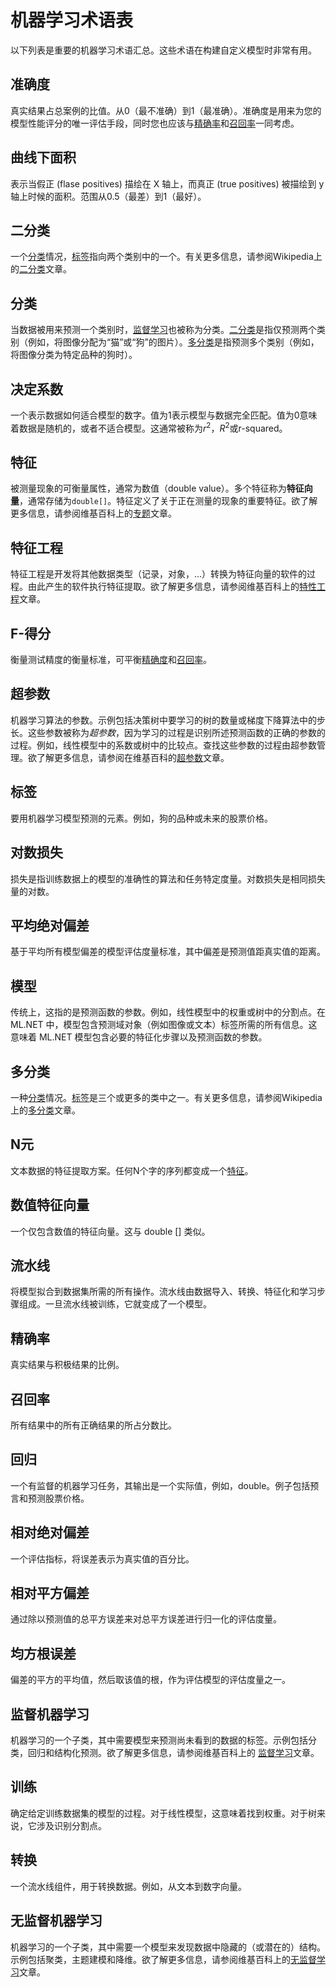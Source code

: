 # 机器学习术语表

以下列表是重要的机器学习术语汇总。这些术语在构建自定义模型时非常有用。

## 准确度

真实结果占总案例的比值。从0（最不准确）到1（最准确）。准确度是用来为您的模型性能评分的唯一评估手段，同时您也应该与[精确率](#精确率)和[召回率](#召回率)一同考虑。

## 曲线下面积

表示当假正 (flase positives) 描绘在 X 轴上，而真正 (true positives) 被描绘到 y 轴上时候的面积。范围从0.5（最差）到1（最好）。 

## 二分类

一个[分类](#分类)情况，[标签](#标签)指向两个类别中的一个。有关更多信息，请参阅Wikipedia上的[二分类](https://en.wikipedia.org/wiki/Binary_classification)文章。

## 分类

当数据被用来预测一个类别时，[监督学习](#监督机器学习)也被称为分类。[二分类](#二分类)是指仅预测两个类别（例如，将图像分配为“猫”或“狗”的图片）。[多分类](#多分类)是指预测多个类别（例如，将图像分类为特定品种的狗时）。 

## 决定系数

一个表示数据如何适合模型的数字。值为1表示模型与数据完全匹配。值为0意味着数据是随机的，或者不适合模型。这通常被称为$r^{2}$，$R^{2}$或r-squared。

## 特征

被测量现象的可衡量属性，通常为数值（double value）。多个特征称为**特征向量**，通常存储为`double[]`。特征定义了关于正在测量的现象的重要特征。欲了解更多信息，请参阅维基百科上的[专题](https://en.wikipedia.org/wiki/Feature_(machine_learning))文章。 

## 特征工程

特征工程是开发将其他数据类型（记录，对象，...）转换为特征向量的软件的过程。由此产生的软件执行特征提取。欲了解更多信息，请参阅维基百科上的[特性工程](https://en.wikipedia.org/wiki/Feature_engineering)文章。 

## F-得分

衡量测试精度的衡量标准，可平衡[精确度](#精确率)和[召回率](#召回率)。 

## 超参数

机器学习算法的参数。示例包括决策树中要学习的树的数量或梯度下降算法中的步长。这些参数被称为*超参数*，因为学习的过程是识别所述预测函数的正确的参数的过程。例如，线性模型中的系数或树中的比较点。查找这些参数的过程由超参数管理。欲了解更多信息，请参阅在维基百科的[超参数](https://en.wikipedia.org/wiki/Hyperparameter)文章。 

## 标签

要用机器学习模型预测的元素。例如，狗的品种或未来的股票价格。 

## 对数损失

损失是指训练数据上的模型的准确性的算法和任务特定度量。对数损失是相同损失量的对数。 

## 平均绝对偏差

基于平均所有模型偏差的模型评估度量标准，其中偏差是预测值距真实值的距离。 

## 模型

传统上，这指的是预测函数的参数。例如，线性模型中的权重或树中的分割点。在 ML.NET 中，模型包含预测域对象（例如图像或文本）标签所需的所有信息。这意味着 ML.NET 模型包含必要的特征化步骤以及预测函数的参数。 

## 多分类

一种[分类](#分类)情况。[标签](#标签)是三个或更多的类中之一。有关更多信息，请参阅Wikipedia上的[多分类](https://en.wikipedia.org/wiki/Multiclass_classification)文章。 

## N元

文本数据的特征提取方案。任何N个字的序列都变成一个[特征](#特征)。

## 数值特征向量

一个仅包含数值的特征向量。这与 double [] 类似。

## 流水线

将模型拟合到数据集所需的所有操作。流水线由数据导入、转换、特征化和学习步骤组成。一旦流水线被训练，它就变成了一个模型。

## 精确率

真实结果与积极结果的比例。

## 召回率

所有结果中的所有正确结果的所占分数比。

## 回归

一个有监督的机器学习任务，其输出是一个实际值，例如，double。例子包括预言和预测股票价格。

## 相对绝对偏差

一个评估指标，将误差表示为真实值的百分比。

## 相对平方偏差

通过除以预测值的总平方误差来对总平方误差进行归一化的评估度量。

## 均方根误差

偏差的平方的平均值，然后取该值的根，作为评估模型的评估度量之一。

## 监督机器学习

机器学习的一个子类，其中需要模型来预测尚未看到的数据的标签。示例包括分类，回归和结构化预测。欲了解更多信息，请参阅维基百科上的 [监督学习](https://en.wikipedia.org/wiki/Supervised_learning)文章。

## 训练

确定给定训练数据集的模型的过程。对于线性模型，这意味着找到权重。对于树来说，它涉及识别分割点。

## 转换

一个流水线组件，用于转换数据。例如，从文本到数字向量。

## 无监督机器学习

机器学习的一个子类，其中需要一个模型来发现数据中隐藏的（或潜在的）结构。示例包括聚类，主题建模和降维。欲了解更多信息，请参阅维基百科上的[无监督学习](https://en.wikipedia.org/wiki/Unsupervised_learning)文章。

